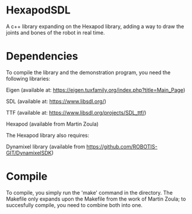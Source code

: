 # HexapodSDL
A c++ library expanding on the Hexapod library, adding a way to draw the joints and bones of the robot in real time.
# Dependencies
To compile the library and the demonstration program, you need the following libraries:

Eigen (available at: https://eigen.tuxfamily.org/index.php?title=Main_Page)

SDL (available at: https://www.libsdl.org/)

TTF (available at: https://www.libsdl.org/projects/SDL_ttf/)

Hexapod (available from Martin Zoula)

The Hexapod library also requires:

Dynamixel library (available from https://github.com/ROBOTIS-GIT/DynamixelSDK)
# Compile
To compile, you simply run the 'make' command in the directory.
The Makefile only expands upon the Makefile from the work of Martin Zoula; to succesfully compile, you need to combine both into one.
